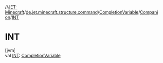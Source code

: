 //[JET-Minecraft](../../../../index.md)/[de.jet.minecraft.structure.command](../../index.md)/[CompletionVariable](../index.md)/[Companion](index.md)/[INT](-i-n-t.md)

# INT

[jvm]\
val [INT](-i-n-t.md): [CompletionVariable](../index.md)
